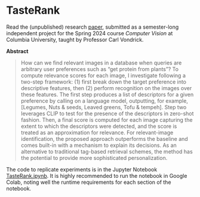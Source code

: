 # TasteRank
Read the (unpublished) research [paper](TasteRank-paper.pdf), submitted as a semester-long independent project for the Spring 2024 course _Computer Vision_ at Columbia University, taught by Professor Carl Vondrick.

__Abstract__  
> How can we find relevant images in a database when queries are arbitrary user preferences such as “get protein from plants”? To compute relevance scores for each image, I investigate following a two-step framework: (1) first break down the target preference into descriptive features, then (2) perform recognition on the images over these features. The first step produces a list of descriptors for a given preference by calling on a language model, outputting, for example, [Legumes, Nuts & seeds, Leaved greens, Tofu & tempeh]. Step two leverages CLIP to test for the presence of the descriptors in zero-shot fashion. Then, a final score is computed for each image capturing the extent to which the descriptors were detected, and the score is treated as an approximation for relevance. For relevant-image identification, the proposed approach outperforms the baseline and comes built-in with a mechanism to explain its decisions. As an alternative to traditional tag-based retrieval schemes, the method has the potential to provide more sophisticated personalization.

The code to replicate experiments is in the Jupyter Notebook [TasteRank.ipynb](TasteRank.ipynb). It is highly recommended to run the notebook in Google Colab, noting well the runtime requirements for each section of the notebook.